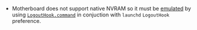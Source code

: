 * Motherboard does not support native NVRAM so it must be [emulated](https://khronokernel-2.gitbook.io/opencore-vanilla-desktop-guide/post-install/nvram) by using [`LogoutHook.command`](https://github.com/acidanthera/OcSupportPkg/blob/master/Utilities/LogoutHook/LogoutHook.command) in conjuction with `launchd` `LogoutHook` preference.
